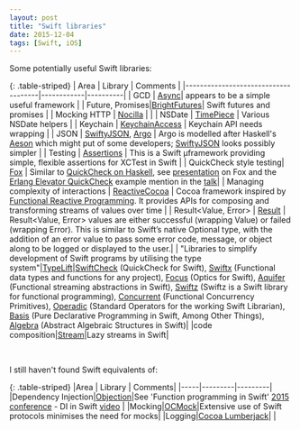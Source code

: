 ```yaml
---
layout: post
title: "Swift libraries"
date: 2015-12-04
tags: [Swift, iOS]
---
```

Some potentially useful Swift libraries:

{: .table-striped}
| Area                                | Library      | Comments  |
|-------------------------------------|------------|----------|
| GCD                                 | [Async](https://github.com/duemunk/Async)| appears to be a simple useful framework |
| Future, Promises|[BrightFutures](https://github.com/Thomvis/BrightFutures)| Swift futures and promises |
| Mocking HTTP                        | [Nocilla](http://mr-v.github.io/http-testing-in-swift-with-nocilla/) |                 |
| NSDate                              | [TimePiece](https://github.com/naoty/Timepiece) | Various NSDate helpers  |
| Keychain                            | [KeychainAccess](https://github.com/kishikawakatsumi/KeychainAccess) | Keychain API needs wrapping  |
| JSON                                | [SwiftyJSON](https://github.com/SwiftyJSON/SwiftyJSON), [Argo](https://github.com/thoughtbot/Argo) | Argo is modelled after Haskell's [Aeson](https://www.schoolofhaskell.com/school/starting-with-haskell/libraries-and-frameworks/text-manipulation/json) which might put of some developers; [SwiftyJSON](https://github.com/SwiftyJSON/SwiftyJSON) looks possibly simpler |
| Testing                             | [Assertions](https://github.com/antitypical/Assertions) | This is a Swift µframework providing simple, flexible assertions for XCTest in Swift  |
| QuickCheck style testing| [Fox](http://fox-testing.readthedocs.org/en/latest/) | Similar to [QuickCheck on Haskell](https://wiki.haskell.org/Introduction_to_QuickCheck2), see [presentation](http://2014.funswiftconf.com/speakers/brian.html) on Fox and the [Erlang Elevator QuickCheck](http://advanced-erlang.com/videos/test-elevator-software-with-quickcheck/) example mention in the [talk](http://2014.funswiftconf.com/speakers/brian.html)|
| Managing complexity of interactions | [ReactiveCocoa](https://github.com/ReactiveCocoa/ReactiveCocoa)  | Cocoa framework inspired by [Functional Reactive Programming](https://en.wikipedia.org/wiki/Functional_reactive_programming). It provides APIs for composing and transforming streams of values over time |
| Result<Value, Error>                |  [Result](https://github.com/antitypical/Result) | Result<Value, Error> values are either successful (wrapping Value) or failed (wrapping Error). This is similar to Swift’s native Optional type, with the addition of an error value to pass some error code, message, or object along to be logged or displayed to the user.|
| "Libraries to simplify development of Swift programs by utilising the type system"|[TypeLift](https://github.com/typelift)|[SwiftCheck](https://github.com/typelift/SwiftCheck) (QuickCheck for Swift), [Swiftx](https://github.com/typelift/Swiftx) (Functional data types and functions for any project), [Focus](https://github.com/typelift/Focus) (Optics for Swift), [Aquifer](https://github.com/typelift/Aquifer) (Functional streaming abstractions in Swift), [Swiftz](https://github.com/typelift/Swiftz) (Swiftz is a Swift library for functional programming), [Concurrent](https://github.com/typelift/Concurrent) (Functional Concurrency Primitives), [Operadic](https://github.com/typelift/Operadics) (Standard Operators for the working Swift Librarian), [Basis](https://github.com/typelift/Basis) (Pure Declarative Programming in Swift, Among Other Things), [Algebra](https://github.com/typelift/Algebra) (Abstract Algebraic Structures in Swift)|
|code composition|[Stream](https://github.com/antitypical/Stream)|Lazy streams in Swift|

<br />

I still haven't found Swift equivalents of:

{: .table-striped}
|Area | Library | Comments|
|-----|---------|---------|
|Dependency Injection|[Objection](http://objection-framework.org/)|See 'Function programming in Swift' [2015 conference](http://2015.funswiftconf.com) - DI in Swift [ video](https://youtu.be/2--pYf1T6Xc) |
|Mocking|[OCMock](http://ocmock.org)|Extensive use of Swift protocols minimises the need for mocks|
|Logging|[Cocoa Lumberjack](https://github.com/CocoaLumberjack/CocoaLumberjack)| |

